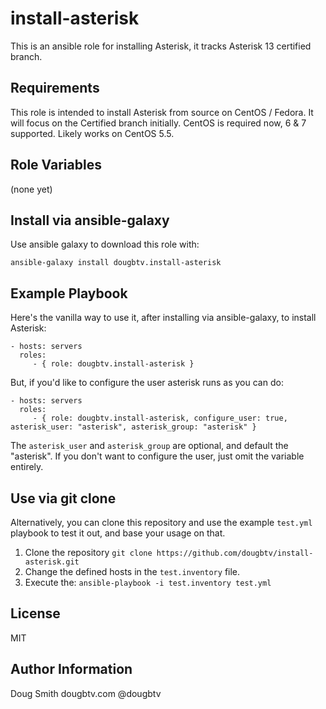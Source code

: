 install-asterisk
=========

This is an ansible role for installing Asterisk, it tracks Asterisk 13 certified branch.

Requirements
------------

This role is intended to install Asterisk from source on CentOS / Fedora. It will focus on the Certified branch initially. CentOS is required now, 6 & 7 supported. Likely works on CentOS 5.5.

Role Variables
--------------

(none yet)

Install via ansible-galaxy
--------------------------

Use ansible galaxy to download this role with:

    ansible-galaxy install dougbtv.install-asterisk

Example Playbook
----------------

Here's the vanilla way to use it, after installing via ansible-galaxy, to install Asterisk:

    - hosts: servers
      roles:
         - { role: dougbtv.install-asterisk }

But, if you'd like to configure the user asterisk runs as you can do:

    - hosts: servers
      roles:
         - { role: dougbtv.install-asterisk, configure_user: true, asterisk_user: "asterisk", asterisk_group: "asterisk" }

The `asterisk_user` and `asterisk_group` are optional, and default the "asterisk". If you don't want to configure the user, just omit the variable entirely.


Use via git clone
-----------------

Alternatively, you can clone this repository and use the example `test.yml` playbook to test it out, and base your usage on that.

1. Clone the repository `git clone https://github.com/dougbtv/install-asterisk.git`
2. Change the defined hosts in the `test.inventory` file.
3. Execute the: `ansible-playbook -i test.inventory test.yml`

License
-------

MIT

Author Information
------------------

Doug Smith
dougbtv.com
@dougbtv
